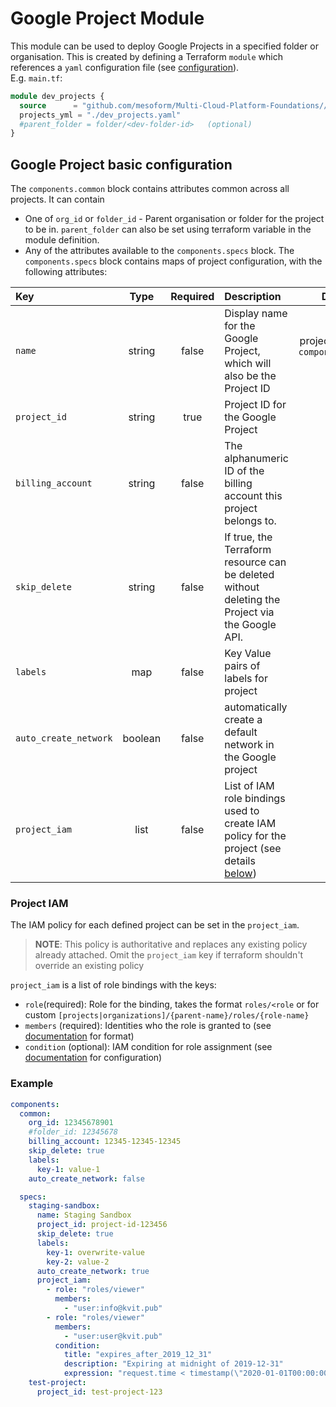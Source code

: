 # Google Project Module
This module can be used to deploy Google Projects in a specified folder or organisation.
This is created by defining a Terraform `module` which references a `yaml` configuration file (see [configuration](#google-project-basic-configuration)).  
E.g. `main.tf`:
```terraform
module dev_projects {
  source      = "github.com/mesoform/Multi-Cloud-Platform-Foundations//Google/resource-manager/project"
  projects_yml = "./dev_projects.yaml"
  #parent_folder = folder/<dev-folder-id>   (optional) 
}
```

## Google Project basic configuration
The `components.common` block contains attributes common across all projects. It can contain
* One of `org_id` or `folder_id` -  Parent organisation or folder for the project to be in. `parent_folder` can also be set using terraform variable in the module definition.
* Any of the attributes available to the `components.specs` block.
The `components.specs` block contains maps of project configuration, with the following attributes:

| Key                   |  Type   | Required | Description                                                                                             |                  Default                  |
|:----------------------|:-------:|:--------:|:--------------------------------------------------------------------------------------------------------|:-----------------------------------------:|
| `name`                | string  |  false   | Display name for the Google Project, which will also be the Project ID                                  | project key, from `component.specs.<key>` |
| `project_id`          | string  |   true   | Project ID for the Google Project                                                                       |                   none                    |
| `billing_account`     | string  |  false   | The alphanumeric ID of the billing account this project belongs to.                                     |                   none                    |
| `skip_delete`         | string  |  false   | If true, the Terraform resource can be deleted without deleting the Project via the Google API.         |                   none                    |
| `labels`              |   map   |  false   | Key Value pairs of labels for project                                                                   |                   none                    |
| `auto_create_network` | boolean |  false   | automatically create a default network in the Google project                                            |                   none                    |
| `project_iam`         |  list   |  false   | List of IAM role bindings used to create IAM policy for the project (see details [below](#project-iam)) |                   none                    |

### Project IAM
The IAM policy for each defined project can be set in the `project_iam`.  

> **NOTE**: This policy is authoritative and replaces any existing policy already attached.
> Omit the `project_iam` key if terraform shouldn't override an existing policy
  
`project_iam` is a list of role bindings with the keys:
* `role`(required): Role for the binding, takes the format `roles/<role` or for custom `[projects|organizations]/{parent-name}/roles/{role-name}`
* `members` (required): Identities who the role is granted to (see [documentation](https://registry.terraform.io/providers/hashicorp/google/latest/docs/resources/google_project_iam#member/members) for format)
* `condition` (optional): IAM condition for role assignment (see [documentation](https://registry.terraform.io/providers/hashicorp/google/latest/docs/resources/google_project_iam#nested_condition) for configuration)

### Example
```yaml
components:
  common:
    org_id: 12345678901
    #folder_id: 12345678
    billing_account: 12345-12345-12345
    skip_delete: true
    labels: 
      key-1: value-1
    auto_create_network: false

  specs: 
    staging-sandbox:
      name: Staging Sandbox
      project_id: project-id-123456
      skip_delete: true
      labels:
        key-1: overwrite-value
        key-2: value-2
      auto_create_network: true
      project_iam:
        - role: "roles/viewer"
          members:
            - "user:info@kvit.pub"
        - role: "roles/viewer"
          members:
            - "user:user@kvit.pub"
          condition:
            title: "expires_after_2019_12_31"
            description: "Expiring at midnight of 2019-12-31"
            expression: "request.time < timestamp(\"2020-01-01T00:00:00Z\")"
    test-project:
      project_id: test-project-123

```